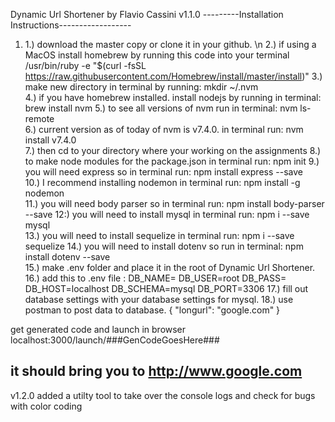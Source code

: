 Dynamic Url Shortener by Flavio Cassini
v1.1.0
---------Installation Instructions------------------
1. 1.) download the master copy or clone it in your github. \n
2.) if using a MacOS install homebrew by running this code into your terminal
/usr/bin/ruby -e "$(curl -fsSL https://raw.githubusercontent.com/Homebrew/install/master/install)"
3.) make new directory in terminal by running:  mkdir ~/.nvm    
4.) if you have homebrew installed. install nodejs by running in terminal: brew install nvm
5.) to see all versions of nvm run in terminal: nvm ls-remote    
6.) current version as of today of nvm is v7.4.0. in terminal run: nvm install v7.4.0   
7.) then cd to your directory where your working on the assignments
8.) to make node modules for the package.json in terminal run: npm init
9.) you will need express so in terminal run: npm install express --save  
10.) I recommend installing nodemon in terminal run: npm install -g nodemon    
11.) you will need body parser so in terminal run: npm install body-parser --save
12:) you will need to install mysql in terminal run: npm i --save mysql  
13.) you will need to install sequelize in terminal run: npm i --save sequelize
14.) you will need to install dotenv so run in terminal: npm install dotenv --save  
15.) make .env folder and place it in the root of Dynamic Url Shortener.    
16.) add this to .env file :
DB_NAME=
DB_USER=root
DB_PASS=
DB_HOST=localhost
DB_SCHEMA=mysql
DB_PORT=3306
17.) fill out database settings with your database settings for mysql.
18.) use postman to post data to database.
{
  "longurl": "google.com"
}

get generated code and launch in browser localhost:3000/launch/###GenCodeGoesHere###

it should bring you to http://www.google.com
--------------------------------------------------------------------------------------------------------------------------
v1.2.0
added a utilty tool to take over the console logs and check for bugs with color coding
